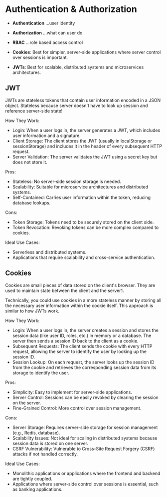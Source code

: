 # Authentication & Authorization

- **Authentication** ...user identity
- **Authorization** ...what can user do
- **RBAC** ...role based access control

- **Cookies**: Best for simpler, server-side applications where server control over sessions is important.
- **JWTs**: Best for scalable, distributed systems and microservices architectures.

## JWT

JWTs are stateless tokens that contain user information encoded in a JSON object. Stateless because server doesn't have to look up session and reference server-side state!

How They Work:

- Login: When a user logs in, the server generates a JWT, which includes user information and a signature.
- Client Storage: The client stores the JWT (usually in localStorage or sessionStorage) and includes it in the header of every subsequent HTTP request.
- Server Validation: The server validates the JWT using a secret key but does not store it.

Pros:

- Stateless: No server-side session storage is needed.
- Scalability: Suitable for microservice architectures and distributed systems.
- Self-Contained: Carries user information within the token, reducing database lookups.

Cons:

- Token Storage: Tokens need to be securely stored on the client side.
- Token Revocation: Revoking tokens can be more complex compared to cookies.

Ideal Use Cases:

- Serverless and distributed systems.
- Applications that require scalability and cross-service authentication.

## Cookies

Cookies are small pieces of data stored on the client's browser. They are used to maintain state between the client and the server1.

Technically, you could use cookies in a more stateless manner by storing all the necessary user information within the cookie itself. This approach is similar to how JWTs work.

How They Work:

- Login: When a user logs in, the server creates a session and stores the session data (like user ID, roles, etc.) in memory or a database. The server then sends a session ID back to the client as a cookie.
- Subsequent Requests: The client sends the cookie with every HTTP request, allowing the server to identify the user by looking up the session ID.
- Session Lookup: On each request, the server looks up the session ID from the cookie and retrieves the corresponding session data from its storage to identify the user.

Pros:

- Simplicity: Easy to implement for server-side applications.
- Server Control: Sessions can be easily revoked by clearing the session on the server.
- Fine-Grained Control: More control over session management.

Cons:

- Server Storage: Requires server-side storage for session management (e.g., Redis, database).
- Scalability Issues: Not ideal for scaling in distributed systems because session data is stored on one server.
- CSRF Vulnerability: Vulnerable to Cross-Site Request Forgery (CSRF) attacks if not handled correctly.

Ideal Use Cases:

- Monolithic applications or applications where the frontend and backend are tightly coupled.
- Applications where server-side control over sessions is essential, such as banking applications.
